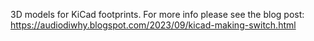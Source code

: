 3D models for KiCad footprints. For more info please see the blog post: 
https://audiodiwhy.blogspot.com/2023/09/kicad-making-switch.html
